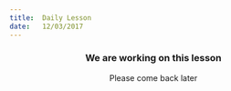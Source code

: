 ```yaml
---
title:  Daily Lesson
date:   12/03/2017
---
```


### <center>We are working on this lesson</center>
<center>Please come back later</center>